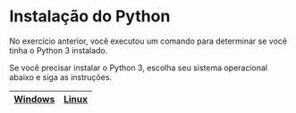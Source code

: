 # Instalação do Python

No exercício anterior, você executou um comando para determinar se você tinha o Python 3 instalado. 

Se você precisar instalar o Python 3, escolha seu sistema operacional abaixo e siga as instruções.

| [Windows](install_windows.md) | [Linux](install_linux.md) |
---|---
